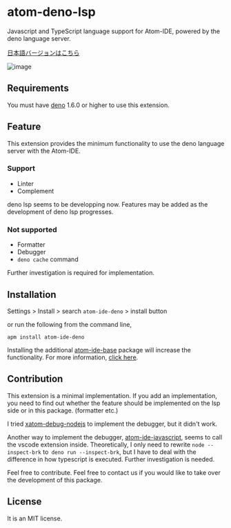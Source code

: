 # atom-deno-lsp

Javascript and TypeScript language support for Atom-IDE, powered by the deno language server.

[日本語バージョンはこちら](./README_ja.md)

![image](https://user-images.githubusercontent.com/40050810/107709560-bba12c00-6d08-11eb-8c45-4e66b51d3da8.png)

## Requirements

You must have [deno](https://deno.land/) 1.6.0 or higher to use this extension.

## Feature

This extension provides the minimum functionality to use the deno language server with the Atom-IDE.

### Support

 - Linter
 - Complement

deno lsp seems to be developping now. Features may be added as the development of deno lsp progresses.

### Not supported

 - Formatter
 - Debugger
 - `deno cache` command

Further investigation is required for implementation.

## Installation

Settings > Install > search `atom-ide-deno` > install button

or run the following from the command line,
```
apm install atom-ide-deno
```

Installing the additional [atom-ide-base](https://atom.io/packages/atom-ide-base) package will increase the functionality. For more information, [click here](https://atom-community.github.io/).

## Contribution

This extension is a minimal implementation. If you add an implementation, you need to find out whether the feature should be implemented on the lsp side or in this package. (formatter etc.)

I tried [xatom-debug-nodejs](https://github.com/xatom-plugins/xatom-debug-nodejs) to implement the debugger, but it didn't work.

Another way to implement the debugger, [atom-ide-javascript](https://github.com/atom-community/atom-ide-javascript), seems to call the vscode extension inside. Theoretically, I only need to rewrite `node --inspect-brk` to` deno run --inspect-brk`, but I have to deal with the difference in how typescript is executed. Further investigation is needed.

Feel free to contribute.
Feel free to contact us if you would like to take over the development of this package.


## License

It is an MIT license.

